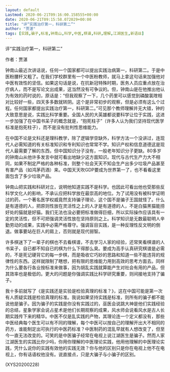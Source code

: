 ```yaml
---
layout: default
Lastmod: 2020-06-21T09:16:00.158555+00:00
date: 2020-06-21T09:15:58.072029+00:00
title: "评“实践治疗第一，科研第二”"
author: "贾湛"
tags: [实践,骗子,标准,钟南山,科学,中医,棋谱,科研,理解,江湖医生,新语丝]
---
```


评“实践治疗第一，科研第二”

作者：贾湛

钟南山最近次讲话说，任何一个国家都可以提出实践治病第一，科研第二。于是中医粉腰杆又粗了。在我们学校群里有一个中医粉教师，就马上拿这句话来加强他对中医有效性的坚信。如果这句话是说，在抗新冠特殊时期，医务人员应重点放在治疗病人，而不是写论文出成果，这当然没有可争议的。但，钟南山是在他推出他认为有效的药时说的，原话是：“但我观察了一下，几个药里可以感觉到磷酸氯喹相对比较好一些，四天多多数就转阴。这个是非常初步的观察，但是必须有这么个过程。任何国家都提出实践治疗第一，科研第二。”可见那个教师理解并无大错，钟的大致意思是说，实践比科学重要。全国人民的大英雄都说要科学让位于实践，这进一步加强了在中国书呆子的概念就是，“抱死柱子”（许多人认为我们坚持现代医学标准是抱死柱子），而不是没有批判性思维能力。

在中国不论是文科还是理科教学，除了逻辑学空缺外，科学方法一个没讲过，连现代人必需知道的有关标准知识和专利知识也常常不学。知识产权和信息道德这是现代人最需要了解的东西，但中国知识分子没有，一般老年知识分子更缺。80多岁的钟南山从他许多发言中就可看出地缺少这方面知识。现代与古代生产力大不相同，如果不制定严格的各种标准，则整个社会天天不知会生产出多少垃圾产品甚至有害产品（如鸿茅药酒）来。中国天天吹GDP要成为世界第一了，也不看看这里面包含了多少垃圾产品。

钟南山把实践和科研对立，说明他知道实践不是科学。也因此可看出他也受那些反科学文化人的影响，不承认应把科学放在最崇高的地位。为了试用没有被科学证明过的药，一个著名医学权威竟然支持骗子理论，这个国不是骗子王国就怪了。什么是有道德的人，把原则性放在灵活性之上的人才是有道德的人，不是白猫黑猫能捞好处的猫就是好猫。我们无法也没必要把标准做得巨细，所以实际操作应该具有一定的灵活性，但不可把强调灵活性放在坚持原则之上。科学知识是无数最聪明人辛勤劳动的成果，实践中必需严格尊守。强调盲目实践，是一种反理性反文明的倒退。做事要站在巨人的肩上，否则就是现代弱智。

许多棋迷下了一辈子的棋也不去看棋谱，不去学习人家的经验，还常笑看棋谱的人书呆子，自已都不知自已的棋为什么下得那么臭。要成为高手认真研究棋谱是必需的，不是死记硬背它的每一步棋，而是吸收它巧妙的思路和知道一些不能违背的规律性的东西。这样就限制了瞎想，把有限的思维能力用到高效的思考方面去。同样为什么要各行各业按标准来做事，因为胡乱实践就算能产生对社会有用的产品，但其效率也是极低的。更大的问题是你强调实践比科学研究重要，则间接地支持了骗子。

我十多前就写了《是实践还是实验是检验真理的标准？》，这在中国可能是第一次有人质疑实践是检验真理的标准。我说如果坚持实践是标准，则所有的骗子都不能说他是骗子。因为骗子的实践是你没有实践过的，巫医会说跳大神是他们实践经验的总结，星象学家会说占星术是他们长期观察的成果，风水师会说看风水是古人长期实践传下来的精华。中医不仅是乱实践的产物，其理论连一个定义都没有，那些中医经典每个医生可以有不同的理解，每个中医可以按自己的理解开出大不相同的药方，谁能制定出可执行的中医药标准？中医制药的混乱早就有人想改变了，但至今一直无法改变的。可笑的是中医骗子经常在电视上说江湖医生是骗子。然而人家江湖医生的实践比你少吗，你用你理解的中医理论实践，他用他理解的中医理论实践，凭什么说你的实践有效他的实践无效？你与他的区别只是你在电视上他不在电视上，你有话语权他没有。说直接点，只是大骗子与小骗子的区别。

(XYS20200228)

